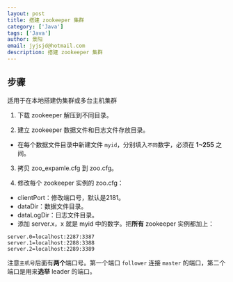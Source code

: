 ```yaml
---
layout: post
title: 搭建 zookeeper 集群
category: ['Java']
tags: ['Java']
author: 景阳
email: jyjsjd@hotmail.com
description: 搭建 zookeeper 集群
---
```


## 步骤
适用于在本地搭建伪集群或多台主机集群

1. 下载 zookeeper 解压到不同目录。

2. 建立 zookeeper 数据文件和日志文件存放目录。
  * 在每个数据文件目录中新建文件 `myid`，分别填入`不同`数字，必须在 **1~255** 之间。

3. 拷贝 zoo_expamle.cfg 到 zoo.cfg。

4. 修改每个 zookeeper 实例的 zoo.cfg：
  * clientPort：修改端口号，默认是2181。
  * dataDir：数据文件目录。
  * dataLogDir：日志文件目录。
  * 添加 server.x，x 就是 myid 中的数字。把**所有** zookeeper 实例都加上：

  ```
  server.0=localhost:2287:3387
  server.1=localhost:2288:3388
  server.2=localhost:2289:3389
  ```

  注意`主机号`后面有**两个**端口号。第一个端口 `follower` 连接 `master` 的端口，第二个端口是用来**选举** leader 的端口。
